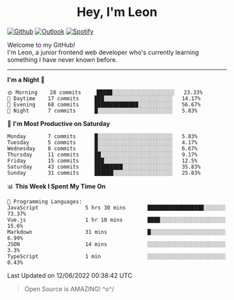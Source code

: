 <h1 align="center">Hey, I'm Leon</h1>

[![Github](https://img.shields.io/badge/-Github-000?style=flat&logo=Github&logoColor=white)](https://github.com/ooohmydawn)
[![Outlook](https://img.shields.io/badge/-Outlook-0078D4?style=flat&logo=Microsoft-Outlook&logoColor=white)](mailto:ooohmydawn@hotmail.com)
[![Spotify](https://img.shields.io/badge/-Spotify-1DB954?style=flat&logo=Spotify&logoColor=white)](https://open.spotify.com/user/tkf5c7q582tnbk7v0t9d3fsqq)
&nbsp;

Welcome to my GitHub! <br/>
I'm Leon, a junior frontend web developer who's currently learning something I have never known before.

***

<!--START_SECTION:waka-->
**I'm a Night 🦉** 

```text
🌞 Morning    28 commits     █████░░░░░░░░░░░░░░░░░░░░   23.33% 
🌆 Daytime    17 commits     ███░░░░░░░░░░░░░░░░░░░░░░   14.17% 
🌃 Evening    68 commits     ██████████████░░░░░░░░░░░   56.67% 
🌙 Night      7 commits      █░░░░░░░░░░░░░░░░░░░░░░░░   5.83%

```
📅 **I'm Most Productive on Saturday** 

```text
Monday       7 commits      █░░░░░░░░░░░░░░░░░░░░░░░░   5.83% 
Tuesday      5 commits      █░░░░░░░░░░░░░░░░░░░░░░░░   4.17% 
Wednesday    8 commits      █░░░░░░░░░░░░░░░░░░░░░░░░   6.67% 
Thursday     11 commits     ██░░░░░░░░░░░░░░░░░░░░░░░   9.17% 
Friday       15 commits     ███░░░░░░░░░░░░░░░░░░░░░░   12.5% 
Saturday     43 commits     █████████░░░░░░░░░░░░░░░░   35.83% 
Sunday       31 commits     ██████░░░░░░░░░░░░░░░░░░░   25.83%

```


📊 **This Week I Spent My Time On** 

```text
💬 Programming Languages: 
JavaScript               5 hrs 30 mins       ██████████████████░░░░░░░   73.37% 
Vue.js                   1 hr 10 mins        ████░░░░░░░░░░░░░░░░░░░░░   15.6% 
Markdown                 31 mins             █░░░░░░░░░░░░░░░░░░░░░░░░   6.99% 
JSON                     14 mins             ░░░░░░░░░░░░░░░░░░░░░░░░░   3.3% 
TypeScript               1 min               ░░░░░░░░░░░░░░░░░░░░░░░░░   0.43%

```


 Last Updated on 12/06/2022 00:38:42 UTC
<!--END_SECTION:waka-->


> Open Source is AMAZING! \^o^/
